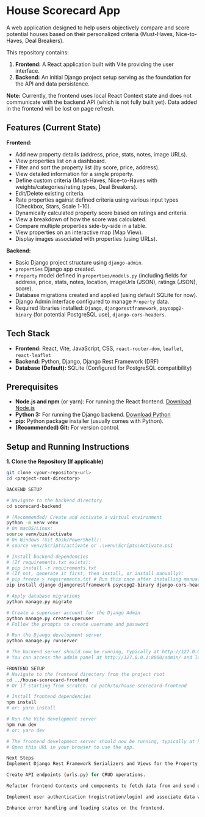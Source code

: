 # House Scorecard App

A web application designed to help users objectively compare and score potential houses based on their personalized criteria (Must-Haves, Nice-to-Haves, Deal Breakers).

This repository contains:
1.  **Frontend:** A React application built with Vite providing the user interface.
2.  **Backend:** An initial Django project setup serving as the foundation for the API and data persistence.

**Note:** Currently, the frontend uses local React Context state and does not communicate with the backend API (which is not fully built yet). Data added in the frontend will be lost on page refresh.

## Features (Current State)

**Frontend:**
*   Add new property details (address, price, stats, notes, image URLs).
*   View properties list on a dashboard.
*   Filter and sort the property list (by score, price, address).
*   View detailed information for a single property.
*   Define custom criteria (Must-Haves, Nice-to-Haves with weights/categories/rating types, Deal Breakers).
*   Edit/Delete existing criteria.
*   Rate properties against defined criteria using various input types (Checkbox, Stars, Scale 1-10).
*   Dynamically calculated property score based on ratings and criteria.
*   View a breakdown of how the score was calculated.
*   Compare multiple properties side-by-side in a table.
*   View properties on an interactive map (Map View).
*   Display images associated with properties (using URLs).

**Backend:**
*   Basic Django project structure using `django-admin`.
*   `properties` Django app created.
*   `Property` model defined in `properties/models.py` (including fields for address, price, stats, notes, location, imageUrls (JSON), ratings (JSON), score).
*   Database migrations created and applied (using default SQLite for now).
*   Django Admin interface configured to manage `Property` data.
*   Required libraries installed: `Django`, `djangorestframework`, `psycopg2-binary` (for potential PostgreSQL use), `django-cors-headers`.

## Tech Stack

*   **Frontend:** React, Vite, JavaScript, CSS, `react-router-dom`, `leaflet`, `react-leaflet`
*   **Backend:** Python, Django, Django Rest Framework (DRF)
*   **Database (Default):** SQLite (Configured for PostgreSQL compatibility)

## Prerequisites

*   **Node.js and npm** (or yarn): For running the React frontend. [Download Node.js](https://nodejs.org/)
*   **Python 3:** For running the Django backend. [Download Python](https://www.python.org/)
*   **pip:** Python package installer (usually comes with Python).
*   **(Recommended) Git:** For version control.

## Setup and Running Instructions

**1. Clone the Repository (If applicable)**

```bash
git clone <your-repository-url>
cd <project-root-directory>

BACKEND SETUP

# Navigate to the backend directory
cd scorecard-backend

# (Recommended) Create and activate a virtual environment
python -m venv venv
# On macOS/Linux:
source venv/bin/activate
# On Windows (Git Bash/PowerShell):
# source venv/Scripts/activate or .\venv\Scripts\Activate.ps1

# Install backend dependencies
# (If requirements.txt exists):
# pip install -r requirements.txt
# (If not, generate it first, then install, or install manually):
# pip freeze > requirements.txt # Run this once after installing manually
pip install django djangorestframework psycopg2-binary django-cors-headers

# Apply database migrations
python manage.py migrate

# Create a superuser account for the Django Admin
python manage.py createsuperuser
# Follow the prompts to create username and password

# Run the Django development server
python manage.py runserver

# The backend server should now be running, typically at http://127.0.0.1:8000/
# You can access the admin panel at http://127.0.0.1:8000/admin/ and log in.

FRONTEND SETUP
# Navigate to the frontend directory from the project root
cd ../house-scorecard-frontend
# Or if starting from scratch: cd path/to/house-scorecard-frontend

# Install frontend dependencies
npm install
# or: yarn install

# Run the Vite development server
npm run dev
# or: yarn dev

# The frontend development server should now be running, typically at http://localhost:5173/
# Open this URL in your browser to use the app.

Next Steps
Implement Django Rest Framework Serializers and Views for the Property and Criterion models.

Create API endpoints (urls.py) for CRUD operations.

Refactor frontend Contexts and components to fetch data from and send data to the backend API instead of using local state.

Implement user authentication (registration/login) and associate data with users.

Enhance error handling and loading states on the frontend.